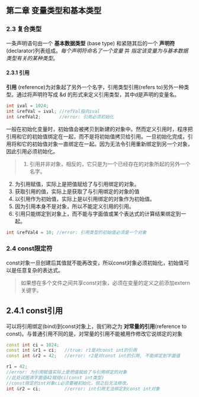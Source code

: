 ## 第二章 变量类型和基本类型
### 2.3 复合类型
一条声明语句由一个 **基本数据类型** (base type) 和紧随其后的一个 **声明符** (declarator)列表组成。*每个声明符命名了一个变量* 并 *指定该变量为与基本数据类型有关的某种类型*。
#### 2.3.1 引用
**引用** (reference)为对象起了另外一个名字，引用类型引用(refers to)另外一种类型。通过将声明符写成 &d 的形式来定义引用类型，其中d是声明的变量名。
```C++
int ival = 1024;    
int &refVal = ival; //refVal指向ival
int &refVal2;       //error: 引用必须初始化
```
一般在初始化变量时，初始值会被拷贝到新建的对象中。然而定义引用时，程序把引用和它的初始值绑定在一起，而不是将初始值拷贝给引用。一旦初始化完成，引用将和它的初始值对象一直绑定在一起。因为无法令引用重新绑定到另一个对象，因此引用必须初始化。

> 1. 引用并非对象，相反的，它只是为一个已经存在的对象所起的另外一个名字。
2. 为引用赋值，实际上是把值赋给了与引用绑定的对象。
3. 获取引用的值，实际上是获取了与引用绑定的对象的值
4. 以引用作为初始值，实际上是以引用绑定的对象作为初始值。
5. 因为引用本身不是对象，所以不能定义引用的引用。
6. 引用只能绑定到对象上，而不能与字面值或某个表达式的计算结果绑定到一起。

```C++
int &refVal4 = 10; //error: 引用类型的初始值必须是一个对象
```
### 2.4 const限定符
const对象一旦创建后其值就不能再改变，所以const对象必须初始化，初始值可以是任意复杂的表达式。

> 如果想在多个文件之间共享const对象，必须在变量的定义之前添加extern关键字。

## 2.4.1 const引用
可以将引用绑定(bind)到const对象上，我们称之为 **对常量的引用**(reference to const)。与普通引用不同的是，对常量的引用不能被用作修改它说绑定的对象
```C++
const int ci = 1024;
const int &r1 = ci;   //true: r1是对const int的引用
const int &r2 = 42;   //error: r2是对const int的引用, 不能绑定到字面值

r1 = 42;              
//error: 为引用赋值实际上是把值赋给了与引用绑定的对象
//此处试图讲字面值42赋给ci(const int类型)
//const限定的int对象ci必须要被初始化，但之后无法修改。
int &r2 = ci;         //error: int引用无法绑定到const int对象
```
